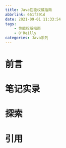 ```yaml
---
title: Java性能权威指南
abbrlink: 661f391d
date: 2021-09-01 11:33:54
tags:
    - 性能权威指南
    - O'Reilly
categories: Java系列
---
```


# 前言

# 笔记实录

# 探索

# 引用